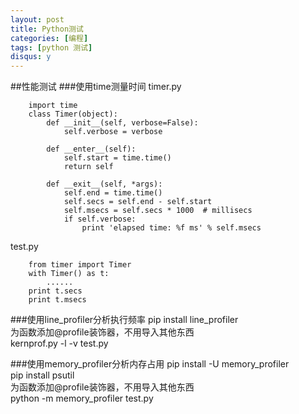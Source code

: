 ```yaml
---
layout: post
title: Python测试
categories: [编程]
tags: [python 测试]
disqus: y
---
```

##性能测试
###使用time测量时间
timer.py

        import time
        class Timer(object):
            def __init__(self, verbose=False):
                self.verbose = verbose

            def __enter__(self):
                self.start = time.time()
                return self

            def __exit__(self, *args):
                self.end = time.time()
                self.secs = self.end - self.start
                self.msecs = self.secs * 1000  # millisecs
                if self.verbose:
                    print 'elapsed time: %f ms' % self.msecs

test.py

        from timer import Timer
        with Timer() as t:
            ......
        print t.secs
        print t.msecs

###使用line_profiler分析执行频率
pip install line_profiler     
为函数添加@profile装饰器，不用导入其他东西      
kernprof.py -l -v test.py      


###使用memory_profiler分析内存占用
pip install -U memory_profiler     
pip install psutil    
为函数添加@profile装饰器，不用导入其他东西      
python -m memory_profiler test.py     


